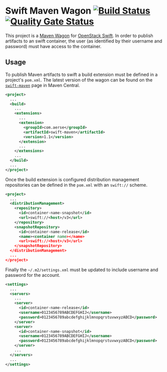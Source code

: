 # Swift Maven Wagon [![Build Status](https://travis-ci.com/dernasherbrezon/swift-maven.svg?branch=master)](https://travis-ci.com/dernasherbrezon/swift-maven) [![Quality Gate Status](https://sonarcloud.io/api/project_badges/measure?project=com.aerse%3Aswift-maven&metric=alert_status)](https://sonarcloud.io/dashboard?id=com.aerse%3Aswift-maven)

This project is a [Maven Wagon][wagon] for [OpenStack Swift][swift].  In order to publish artifacts to an swift container, the user (as identified by their username and password) must have access to the container.

## Usage
To publish Maven artifacts to swift a build extension must be defined in a project's `pom.xml`.  The latest version of the wagon can be found on the [`swift-maven`][swift-maven] page in Maven Central.

```xml
<project>
  ...
  <build>
    ...
    <extensions>
      ...
      <extension>
        <groupId>com.aerse</groupId>
        <artifactId>swift-maven</artifactId>
        <version>1.1</version>
      </extension>
      ...
    </extensions>
    ...
  </build>
  ...
</project>
```

Once the build extension is configured distribution management repositories can be defined in the `pom.xml` with an `swift://` scheme.

```xml
<project>
  ...
  <distributionManagement>
    <repository>
      <id>container-name-snapshot</id>
      <url>swift://<host>/v3</url>
    </repository>
    <snapshotRepository>
      <id>container-name-release</id>
      <name><container name></name>
      <url>swift://<host>/v3</url>
    </snapshotRepository>
  </distributionManagement>
  ...
</project>
```

Finally the `~/.m2/settings.xml` must be updated to include username and password for the account.

```xml
<settings>
  ...
  <servers>
    ...
    <server>
      <id>container-name-release</id>
      <username>0123456789ABCDEFGHIJ</username>
      <password>0123456789abcdefghijklmnopqrstuvwxyzABCD</password>
    </server>
    <server>
      <id>container-name-snapshot</id>
      <username>0123456789ABCDEFGHIJ</username>
      <password>0123456789abcdefghijklmnopqrstuvwxyzABCD</password>
    </server>
    ...
  </servers>
  ...
</settings>
```

[swift-maven]: http://search.maven.org/#search%7Cgav%7C1%7Cg%3A%22com.aerse%22%20AND%20a%3A%22swift-maven%22
[swift]: https://docs.openstack.org/swift/latest/
[wagon]: http://maven.apache.org/wagon/
